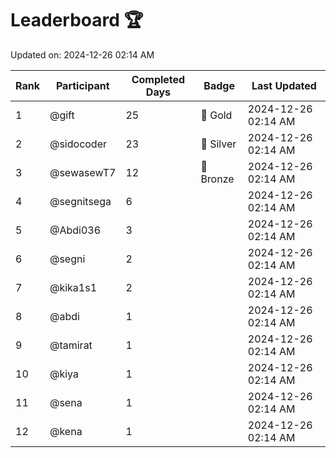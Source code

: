 # Leaderboard 🏆

Updated on: 2024-12-26 02:14 AM

| Rank | Participant       | Completed Days | Badge      | Last Updated         |
|------|-------------------|----------------|------------|----------------------|
| 1    | @gift             | 25             | 🏅 Gold     | 2024-12-26 02:14 AM |
| 2    | @sidocoder        | 23             | 🥈 Silver   | 2024-12-26 02:14 AM |
| 3    | @sewasewT7        | 12             | 🥉 Bronze   | 2024-12-26 02:14 AM |
| 4    | @segnitsega       | 6              |            | 2024-12-26 02:14 AM |
| 5    | @Abdi036          | 3              |            | 2024-12-26 02:14 AM |
| 6    | @segni            | 2              |            | 2024-12-26 02:14 AM |
| 7    | @kika1s1          | 2              |            | 2024-12-26 02:14 AM |
| 8    | @abdi             | 1              |            | 2024-12-26 02:14 AM |
| 9    | @tamirat          | 1              |            | 2024-12-26 02:14 AM |
| 10   | @kiya             | 1              |            | 2024-12-26 02:14 AM |
| 11   | @sena             | 1              |            | 2024-12-26 02:14 AM |
| 12   | @kena             | 1              |            | 2024-12-26 02:14 AM |
